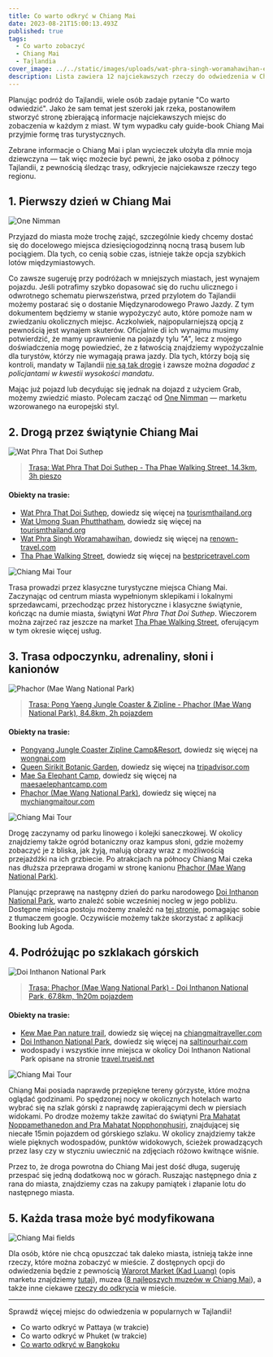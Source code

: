 ```yaml
---
title: Co warto odkryć w Chiang Mai
date: 2023-08-21T15:00:13.493Z
published: true
tags:
  - Co warto zobaczyć
  - Chiang Mai
  - Tajlandia
cover_image: ../../static/images/uploads/wat-phra-singh-woramahawihan-entrance.jpeg
description: Lista zawiera 12 najciekawszych rzeczy do odwiedzenia w Chiang Mai, od klasycznych atrakcji turystycznych do modnych miejsc, które mogą pomóc w zaplanowaniu idealnej podróży...
---
```


Planując podróż do Tajlandii, wiele osób zadaje pytanie "Co warto odwiedzić". Jako że sam temat jest szeroki jak rzeka, postanowiłem stworzyć stronę zbierającą informacje najciekawszych miejsc do zobaczenia w każdym z miast. W tym wypadku cały guide-book Chiang Mai przyjmie formę tras turystycznych. 

Zebrane informacje o Chiang Mai i plan wycieczek ułożyła dla mnie moja dziewczyna — tak więc możecie być pewni, że jako osoba z północy Tajlandii, z pewnością śledząc trasy, odkryjecie najciekawsze rzeczy tego regionu. 

## 1. Pierwszy dzień w Chiang Mai
![One Nimman](../../static/images/uploads/one-nimman.jpeg "One Nimman")

Przyjazd do miasta może trochę zająć, szczególnie kiedy chcemy dostać się do docelowego miejsca dziesięciogodzinną nocną trasą busem lub pociągiem. Dla tych, co cenią sobie czas, istnieje także opcja szybkich lotów międzymiastowych. 

Co zawsze sugeruję przy podróżach w mniejszych miastach, jest wynajem pojazdu. Jeśli potrafimy szybko dopasować się do ruchu ulicznego i odwrotnego schematu pierwszeństwa, przed przylotem do Tajlandii możemy postarać się o dostanie Międzynarodowego Prawo Jazdy. Z tym dokumentem będziemy w stanie wypożyczyć auto, które pomoże nam w zwiedzaniu okolicznych miejsc. Aczkolwiek, najpopularniejszą opcją z pewnością jest wynajem skuterów. Oficjalnie di ich wynajmu musimy potwierdzić, że mamy uprawnienie na pojazdy tylu _"A"_, lecz z mojego doświadczenia mogę powiedzieć, że z łatwością znajdziemy wypożyczalnie dla turystów, którzy nie wymagają prawa jazdy. Dla tych, którzy boją się kontroli, mandaty w Tajlandii [nie są tak drogie](https://www.phuket-motorbike-rental.com/the-penalties-for-traffic-offenses-in-thailand/) i zawsze można _dogadać z policjantami w kwestii wysokości mandatu_.

Mając już pojazd lub decydując się jednak na dojazd z użyciem Grab, możemy zwiedzić miasto. Polecam zacząć od [One Nimman](https://goo.gl/maps/SWcU294FTE2hC9tH8) — marketu wzorowanego na europejski styl.

## 2. Drogą przez świątynie Chiang Mai
![Wat Phra That Doi Suthep](../../static/images/uploads/wat-phra-singh-woramahawihan.jpeg "Wat Phra That Doi Suthep")

> [Trasa: Wat Phra That Doi Suthep - Tha Phae Walking Street, 14.3km, 3h pieszo](https://goo.gl/maps/ogLepP3F4oxFrhFm6)

#### Obiekty na trasie:
- [Wat Phra That Doi Suthep](https://goo.gl/maps/sUq7BVAbLaqLDU7u8), dowiedz się więcej na [tourismthailand.org](https://www.tourismthailand.org/Attraction/wat-phra-that-doi-suthep)
- [Wat Umong Suan Phutthatham](https://goo.gl/maps/CU6kBa5VuQ5R4W3i9), dowiedz się więcej na [tourismthailand.org](https://www.tourismthailand.org/Attraction/wat-umong)
- [Wat Phra Singh Woramahawihan](https://goo.gl/maps/k5TJdKrqvrXJTq7dA), dowiedz się więcej na [renown-travel.com](https://www.renown-travel.com/temples/wat-phra-singh.html)
- [Tha Phae Walking Street](https://goo.gl/maps/G7bEY75HtFsAY6Sy5), dowiedz się więcej na [bestpricetravel.com](https://www.bestpricetravel.com/travel-guide/thapae-walking-street.html)

![Chiang Mai Tour](../../static/images/uploads/tour-day-1.jpg "Chiang Mai Tour")

Trasa prowadzi przez klasyczne turystyczne miejsca Chiang Mai. Zaczynając od centrum miasta wypełnionym sklepikami i lokalnymi sprzedawcami, przechodząc przez historyczne i klasyczne świątynie, kończąc na dumie miasta, świątyni _Wat Phra That Doi Suthep_. Wieczorem można zajrzeć raz jeszcze na market [Tha Phae Walking Street](https://goo.gl/maps/G7bEY75HtFsAY6Sy5), oferującym w tym okresie więcej usług.

## 3. Trasa odpoczynku, adrenaliny, słoni i kanionów
![Phachor (Mae Wang National Park)](../../static/images/uploads/phachor-mae-wang-national-park.jpeg "Phachor (Mae Wang National Park)")

> [Trasa: Pong Yaeng Jungle Coaster & Zipline - Phachor (Mae Wang National Park), 84.8km, 2h pojazdem](https://goo.gl/maps/zMDUC3GXpCRdbesR6)

#### Obiekty na trasie:
- [Pongyang Jungle Coaster Zipline Camp&Resort](https://goo.gl/maps/XR4TAMSABLcL3YT89), dowiedz się więcej na [wongnai.com](https://www.wongnai.com/attractions/349985bq-pongyang-jungle-coaster-zipline-camp-resort)
- [Queen Sirikit Botanic Garden](https://goo.gl/maps/9779ve9YDvKUkJSa9), dowiedz się więcej na [tripadvisor.com](https://www.tripadvisor.com/Attraction_Review-g1766192-d548427-Reviews-Queen_Sirikit_Botanic_Garden-Mae_Rim.html)
- [Mae Sa Elephant Camp](https://goo.gl/maps/uDPK781S2ZMBJkwWA), dowiedz się więcej na [maesaelephantcamp.com](https://maesaelephantcamp.com/)
- [Phachor (Mae Wang National Park)](https://goo.gl/maps/zoKcxdka6UwtuSZr6), dowiedz się więcej na [mychiangmaitour.com](https://mychiangmaitour.com/pha-choi_or_pha-chor/) 

![Chiang Mai Tour](../../static/images/uploads/tour-day-2.jpeg "Chiang Mai Tour")

Drogę zaczynamy od parku linowego i kolejki saneczkowej. W okolicy znajdziemy także ogród botaniczny oraz kampus słoni, gdzie możemy zobaczyć je z bliska, jak żyją, malują obrazy wraz z możliwością przejażdżki na ich grzbiecie. Po atrakcjach na północy Chiang Mai czeka nas dłuższa przeprawa drogami w stronę kanionu [Phachor (Mae Wang National Park)](https://goo.gl/maps/zoKcxdka6UwtuSZr6). 

Planując przeprawę na następny dzień do parku narodowego [Doi Inthanon National Park](https://goo.gl/maps/VoDKZTzAESSfsH2w9), warto znaleźć sobie wcześniej nocleg w jego pobliżu. Dostępne miejsca postoju możemy znaleźć na [tej stronie](https://www.paiduaykan.com/hotel/%E0%B8%97%E0%B8%B5%E0%B9%88%E0%B8%9E%E0%B8%B1%E0%B8%81%E0%B8%94%E0%B8%AD%E0%B8%A2%E0%B8%AD%E0%B8%B4%E0%B8%99%E0%B8%97%E0%B8%99%E0%B8%99%E0%B8%97%E0%B9%8C/), pomagając sobie z tłumaczem google. Oczywiście możemy także skorzystać z aplikacji Booking lub Agoda.

## 4. Podróżując po szklakach górskich
![Doi Inthanon National Park](../../static/images/uploads/doi-inthanon-national-park.jpeg "Doi Inthanon National Park")

> [Trasa: Phachor (Mae Wang National Park) - Doi Inthanon National Park, 67.8km, 1h20m pojazdem](https://goo.gl/maps/t8ZMevyX5Jgv8vBV7)

#### Obiekty na trasie:
- [Kew Mae Pan nature trail](https://goo.gl/maps/tuDiPT5MmWzp7Woo8), dowiedz się więcej na [chiangmaitraveller.com](https://www.chiangmaitraveller.com/kew-mae-pan-nature-trail-chiang-mai/)
- [Doi Inthanon National Park](https://goo.gl/maps/VoDKZTzAESSfsH2w9), dowiedz się więcej na [saltinourhair.com](https://www.saltinourhair.com/thailand/doi-inthanon/)
- wodospady i wszystkie inne miejsca w okolicy Doi Inthanon National Park opisane na stronie [travel.trueid.net](https://travel.trueid.net/detail/zRMY0yBLNwvR)

![Chiang Mai Tour](../../static/images/uploads/tour-day-3.jpeg "Chiang Mai Tour")

Chiang Mai posiada naprawdę przepiękne tereny górzyste, które można oglądać godzinami. Po spędzonej nocy w okolicznych hotelach warto wybrać się na szlak górski z naprawdę zapierającymi dech w piersiach widokami. Po drodze możemy także zawitać do świątyni [Pra Mahatat Noppamethanedon and Pra Mahatat Nopphonphusiri](https://goo.gl/maps/KJGBRFtYMBnKyzVc9), znajdującej się niecałe 15min pojazdem od górskiego szlaku. W okolicy znajdziemy także wiele pięknych wodospadów, punktów widokowych, ścieżek prowadzących przez lasy czy w styczniu uwiecznić na zdjęciach różowo kwitnące wiśnie. 

Przez to, że droga powrotna do Chiang Mai jest dość długa, sugeruję przespać się jedną dodatkową noc w górach. Ruszając następnego dnia z rana do miasta, znajdziemy czas na zakupy pamiątek i złapanie lotu do następnego miasta.

## 5. Każda trasa może być modyfikowana
![Chiang Mai fields](../../static/images/uploads/chiang-mai-fields.jpeg "Chiang Mai fields")

Dla osób, które nie chcą opuszczać tak daleko miasta, istnieją także inne rzeczy, które można zobaczyć w mieście. Z dostępnych opcji do odwiedzenia będzie z pewnością [Warorot Market (Kad Luang)](https://goo.gl/maps/LR7snCmRHR9NZAUY7) (opis marketu znajdziemy [tutaj](https://www.chiangmai-alacarte.com/blog/warorot-market-in-chiang-mai/)), muzea ([8 najlepszych muzeów w Chiang Mai](https://www.tripsavvy.com/best-museums-in-chiang-mai-thailand-5198372)), a także inne ciekawe [rzeczy do odkrycia](https://travel.trueid.net/detail/K2qVnyVo7MO) w mieście.
___


Sprawdź więcej miejsc do odwiedzenia w popularnych w Tajlandii!

- Co warto odkryć w Pattaya (w trakcie)
- Co warto odkryć w Phuket (w trakcie)
- [Co warto odkryć w Bangkoku](/co-warto-odkryc-w-bangkoku)

